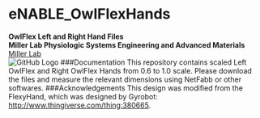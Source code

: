 # eNABLE_OwlFlexHands
**OwlFlex Left and Right Hand Files**  
**Miller Lab Physiologic Systems Engineering and Advanced Materials**  
[Miller Lab](millerlab.rice.edu)  
![GitHub Logo](https://github.com/MillerLabFTW/OpenSLS/blob/master/MillerLab_logo.jpg)
###Documentation
This repository contains scaled Left OwlFlex and Right OwlFlex Hands from 0.6 to 1.0 scale. Please download the files and measure the relevant dimensions using NetFabb or other softwares. 
###Acknowledgements
This design was modified from the FlexyHand, which was designed by Gyrobot: http://www.thingiverse.com/thing:380665.

